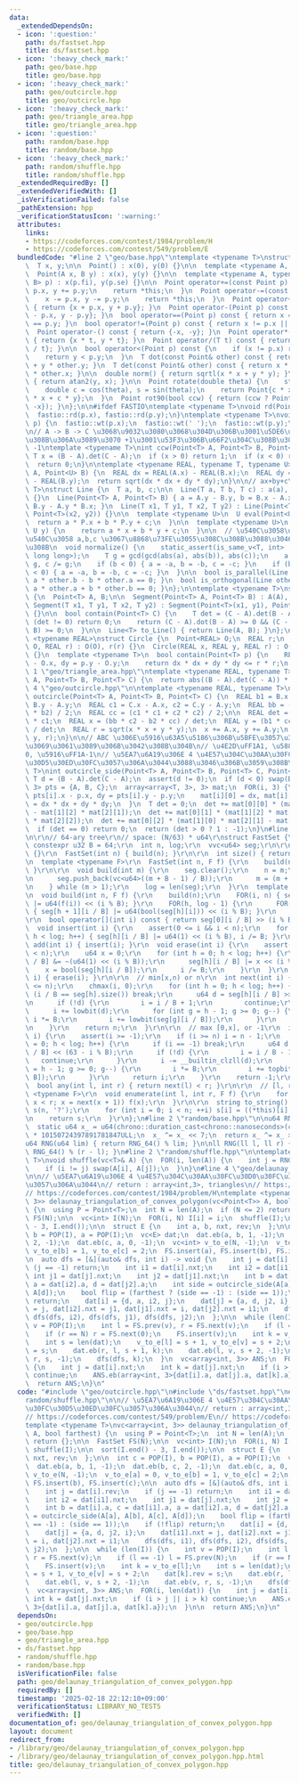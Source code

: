 ```yaml
---
data:
  _extendedDependsOn:
  - icon: ':question:'
    path: ds/fastset.hpp
    title: ds/fastset.hpp
  - icon: ':heavy_check_mark:'
    path: geo/base.hpp
    title: geo/base.hpp
  - icon: ':heavy_check_mark:'
    path: geo/outcircle.hpp
    title: geo/outcircle.hpp
  - icon: ':heavy_check_mark:'
    path: geo/triangle_area.hpp
    title: geo/triangle_area.hpp
  - icon: ':question:'
    path: random/base.hpp
    title: random/base.hpp
  - icon: ':heavy_check_mark:'
    path: random/shuffle.hpp
    title: random/shuffle.hpp
  _extendedRequiredBy: []
  _extendedVerifiedWith: []
  _isVerificationFailed: false
  _pathExtension: hpp
  _verificationStatusIcon: ':warning:'
  attributes:
    links:
    - https://codeforces.com/contest/1984/problem/H
    - https://codeforces.com/contest/549/problem/E
  bundledCode: "#line 2 \"geo/base.hpp\"\ntemplate <typename T>\nstruct Point {\n\
    \  T x, y;\n\n  Point() : x(0), y(0) {}\n\n  template <typename A, typename B>\n\
    \  Point(A x, B y) : x(x), y(y) {}\n\n  template <typename A, typename B>\n  Point(pair<A,\
    \ B> p) : x(p.fi), y(p.se) {}\n\n  Point operator+=(const Point p) {\n    x +=\
    \ p.x, y += p.y;\n    return *this;\n  }\n  Point operator-=(const Point p) {\n\
    \    x -= p.x, y -= p.y;\n    return *this;\n  }\n  Point operator+(Point p) const\
    \ { return {x + p.x, y + p.y}; }\n  Point operator-(Point p) const { return {x\
    \ - p.x, y - p.y}; }\n  bool operator==(Point p) const { return x == p.x && y\
    \ == p.y; }\n  bool operator!=(Point p) const { return x != p.x || y != p.y; }\n\
    \  Point operator-() const { return {-x, -y}; }\n  Point operator*(T t) const\
    \ { return {x * t, y * t}; }\n  Point operator/(T t) const { return {x / t, y\
    \ / t}; }\n\n  bool operator<(Point p) const {\n    if (x != p.x) return x < p.x;\n\
    \    return y < p.y;\n  }\n  T dot(const Point& other) const { return x * other.x\
    \ + y * other.y; }\n  T det(const Point& other) const { return x * other.y - y\
    \ * other.x; }\n\n  double norm() { return sqrtl(x * x + y * y); }\n  double angle()\
    \ { return atan2(y, x); }\n\n  Point rotate(double theta) {\n    static_assert(!is_integral<T>::value);\n\
    \    double c = cos(theta), s = sin(theta);\n    return Point{c * x - s * y, s\
    \ * x + c * y};\n  }\n  Point rot90(bool ccw) { return (ccw ? Point{-y, x} : Point{y,\
    \ -x}); }\n};\n\n#ifdef FASTIO\ntemplate <typename T>\nvoid rd(Point<T>& p) {\n\
    \  fastio::rd(p.x), fastio::rd(p.y);\n}\ntemplate <typename T>\nvoid wt(Point<T>&\
    \ p) {\n  fastio::wt(p.x);\n  fastio::wt(' ');\n  fastio::wt(p.y);\n}\n#endif\n\
    \n// A -> B -> C \u3068\u9032\u3080\u3068\u304D\u306B\u3001\u5DE6\u306B\u66F2\u304C\
    \u308B\u306A\u3089\u3070 +1\u3001\u53F3\u306B\u66F2\u304C\u308B\u306A\u3089\u3070\
    \ -1\ntemplate <typename T>\nint ccw(Point<T> A, Point<T> B, Point<T> C) {\n \
    \ T x = (B - A).det(C - A);\n  if (x > 0) return 1;\n  if (x < 0) return -1;\n\
    \  return 0;\n}\n\ntemplate <typename REAL, typename T, typename U>\nREAL dist(Point<T>\
    \ A, Point<U> B) {\n  REAL dx = REAL(A.x) - REAL(B.x);\n  REAL dy = REAL(A.y)\
    \ - REAL(B.y);\n  return sqrt(dx * dx + dy * dy);\n}\n\n// ax+by+c\ntemplate <typename\
    \ T>\nstruct Line {\n  T a, b, c;\n\n  Line(T a, T b, T c) : a(a), b(b), c(c)\
    \ {}\n  Line(Point<T> A, Point<T> B) { a = A.y - B.y, b = B.x - A.x, c = A.x *\
    \ B.y - A.y * B.x; }\n  Line(T x1, T y1, T x2, T y2) : Line(Point<T>(x1, y1),\
    \ Point<T>(x2, y2)) {}\n\n  template <typename U>\n  U eval(Point<U> P) {\n  \
    \  return a * P.x + b * P.y + c;\n  }\n\n  template <typename U>\n  T eval(U x,\
    \ U y) {\n    return a * x + b * y + c;\n  }\n\n  // \u540C\u3058\u76F4\u7DDA\u304C\
    \u540C\u3058 a,b,c \u3067\u8868\u73FE\u3055\u308C\u308B\u3088\u3046\u306B\u3059\
    \u308B\n  void normalize() {\n    static_assert(is_same_v<T, int> || is_same_v<T,\
    \ long long>);\n    T g = gcd(gcd(abs(a), abs(b)), abs(c));\n    a /= g, b /=\
    \ g, c /= g;\n    if (b < 0) { a = -a, b = -b, c = -c; }\n    if (b == 0 && a\
    \ < 0) { a = -a, b = -b, c = -c; }\n  }\n\n  bool is_parallel(Line other) { return\
    \ a * other.b - b * other.a == 0; }\n  bool is_orthogonal(Line other) { return\
    \ a * other.a + b * other.b == 0; }\n};\n\ntemplate <typename T>\nstruct Segment\
    \ {\n  Point<T> A, B;\n\n  Segment(Point<T> A, Point<T> B) : A(A), B(B) {}\n \
    \ Segment(T x1, T y1, T x2, T y2) : Segment(Point<T>(x1, y1), Point<T>(x2, y2))\
    \ {}\n\n  bool contain(Point<T> C) {\n    T det = (C - A).det(B - A);\n    if\
    \ (det != 0) return 0;\n    return (C - A).dot(B - A) >= 0 && (C - B).dot(A -\
    \ B) >= 0;\n  }\n\n  Line<T> to_Line() { return Line(A, B); }\n};\n\ntemplate\
    \ <typename REAL>\nstruct Circle {\n  Point<REAL> O;\n  REAL r;\n  Circle(Point<REAL>\
    \ O, REAL r) : O(O), r(r) {}\n  Circle(REAL x, REAL y, REAL r) : O(x, y), r(r)\
    \ {}\n  template <typename T>\n  bool contain(Point<T> p) {\n    REAL dx = p.x\
    \ - O.x, dy = p.y - O.y;\n    return dx * dx + dy * dy <= r * r;\n  }\n};\n#line\
    \ 1 \"geo/triangle_area.hpp\"\ntemplate <typename REAL, typename T>\nREAL triangle_area(Point<T>\
    \ A, Point<T> B, Point<T> C) {\n  return abs((B - A).det(C - A)) * 0.5;\n}\n#line\
    \ 4 \"geo/outcircle.hpp\"\n\ntemplate <typename REAL, typename T>\nCircle<REAL>\
    \ outcircle(Point<T> A, Point<T> B, Point<T> C) {\n  REAL b1 = B.x - A.x, b2 =\
    \ B.y - A.y;\n  REAL c1 = C.x - A.x, c2 = C.y - A.y;\n  REAL bb = (b1 * b1 + b2\
    \ * b2) / 2;\n  REAL cc = (c1 * c1 + c2 * c2) / 2;\n\n  REAL det = b1 * c2 - b2\
    \ * c1;\n  REAL x = (bb * c2 - b2 * cc) / det;\n  REAL y = (b1 * cc - bb * c1)\
    \ / det;\n  REAL r = sqrt(x * x + y * y);\n  x += A.x, y += A.y;\n  return Circle<REAL>(x,\
    \ y, r);\n}\n\n// ABC \u306E\u5916\u63A5\u5186\u306B\u5BFE\u3057\u3066\u5185\u5916\
    \u3069\u3061\u3089\u306B\u3042\u308B\u304B\n// \u4E2D\uFF1A1, \u5883\u754C\uFF1A\
    0, \u5916\uFF1A-1\n// \u5EA7\u6A19\u306E 4 \u4E57\u304C\u30AA\u30FC\u30D0\u30FC\
    \u30D5\u30ED\u30FC\u3057\u306A\u3044\u3088\u3046\u306B\u3059\u308B\ntemplate <typename\
    \ T>\nint outcircle_side(Point<T> A, Point<T> B, Point<T> C, Point<T> p) {\n \
    \ T d = (B - A).det(C - A);\n  assert(d != 0);\n  if (d < 0) swap(B, C);\n  array<Point<T>,\
    \ 3> pts = {A, B, C};\n  array<array<T, 3>, 3> mat;\n  FOR(i, 3) {\n    T dx =\
    \ pts[i].x - p.x, dy = pts[i].y - p.y;\n    mat[i][0] = dx, mat[i][1] = dy, mat[i][2]\
    \ = dx * dx + dy * dy;\n  }\n  T det = 0;\n  det += mat[0][0] * (mat[1][1] * mat[2][2]\
    \ - mat[1][2] * mat[2][1]);\n  det += mat[0][1] * (mat[1][2] * mat[2][0] - mat[1][0]\
    \ * mat[2][2]);\n  det += mat[0][2] * (mat[1][0] * mat[2][1] - mat[1][1] * mat[2][0]);\n\
    \  if (det == 0) return 0;\n  return (det > 0 ? 1 : -1);\n}\n#line 2 \"ds/fastset.hpp\"\
    \n\r\n// 64-ary tree\r\n// space: (N/63) * u64\r\nstruct FastSet {\r\n  static\
    \ constexpr u32 B = 64;\r\n  int n, log;\r\n  vvc<u64> seg;\r\n\r\n  FastSet()\
    \ {}\r\n  FastSet(int n) { build(n); }\r\n\r\n  int size() { return n; }\r\n\r\
    \n  template <typename F>\r\n  FastSet(int n, F f) {\r\n    build(n, f);\r\n \
    \ }\r\n\r\n  void build(int m) {\r\n    seg.clear();\r\n    n = m;\r\n    do {\r\
    \n      seg.push_back(vc<u64>((m + B - 1) / B));\r\n      m = (m + B - 1) / B;\r\
    \n    } while (m > 1);\r\n    log = len(seg);\r\n  }\r\n  template <typename F>\r\
    \n  void build(int n, F f) {\r\n    build(n);\r\n    FOR(i, n) { seg[0][i / B]\
    \ |= u64(f(i)) << (i % B); }\r\n    FOR(h, log - 1) {\r\n      FOR(i, len(seg[h]))\
    \ { seg[h + 1][i / B] |= u64(bool(seg[h][i])) << (i % B); }\r\n    }\r\n  }\r\n\
    \r\n  bool operator[](int i) const { return seg[0][i / B] >> (i % B) & 1; }\r\n\
    \  void insert(int i) {\r\n    assert(0 <= i && i < n);\r\n    for (int h = 0;\
    \ h < log; h++) { seg[h][i / B] |= u64(1) << (i % B), i /= B; }\r\n  }\r\n  void\
    \ add(int i) { insert(i); }\r\n  void erase(int i) {\r\n    assert(0 <= i && i\
    \ < n);\r\n    u64 x = 0;\r\n    for (int h = 0; h < log; h++) {\r\n      seg[h][i\
    \ / B] &= ~(u64(1) << (i % B));\r\n      seg[h][i / B] |= x << (i % B);\r\n  \
    \    x = bool(seg[h][i / B]);\r\n      i /= B;\r\n    }\r\n  }\r\n  void remove(int\
    \ i) { erase(i); }\r\n\r\n  // min[x,n) or n\r\n  int next(int i) {\r\n    assert(i\
    \ <= n);\r\n    chmax(i, 0);\r\n    for (int h = 0; h < log; h++) {\r\n      if\
    \ (i / B == seg[h].size()) break;\r\n      u64 d = seg[h][i / B] >> (i % B);\r\
    \n      if (!d) {\r\n        i = i / B + 1;\r\n        continue;\r\n      }\r\n\
    \      i += lowbit(d);\r\n      for (int g = h - 1; g >= 0; g--) {\r\n       \
    \ i *= B;\r\n        i += lowbit(seg[g][i / B]);\r\n      }\r\n      return i;\r\
    \n    }\r\n    return n;\r\n  }\r\n\r\n  // max [0,x], or -1\r\n  int prev(int\
    \ i) {\r\n    assert(i >= -1);\r\n    if (i >= n) i = n - 1;\r\n    for (int h\
    \ = 0; h < log; h++) {\r\n      if (i == -1) break;\r\n      u64 d = seg[h][i\
    \ / B] << (63 - i % B);\r\n      if (!d) {\r\n        i = i / B - 1;\r\n     \
    \   continue;\r\n      }\r\n      i -= __builtin_clzll(d);\r\n      for (int g\
    \ = h - 1; g >= 0; g--) {\r\n        i *= B;\r\n        i += topbit(seg[g][i /\
    \ B]);\r\n      }\r\n      return i;\r\n    }\r\n    return -1;\r\n  }\r\n\r\n\
    \  bool any(int l, int r) { return next(l) < r; }\r\n\r\n  // [l, r)\r\n  template\
    \ <typename F>\r\n  void enumerate(int l, int r, F f) {\r\n    for (int x = next(l);\
    \ x < r; x = next(x + 1)) f(x);\r\n  }\r\n\r\n  string to_string() {\r\n    string\
    \ s(n, '?');\r\n    for (int i = 0; i < n; ++i) s[i] = ((*this)[i] ? '1' : '0');\r\
    \n    return s;\r\n  }\r\n};\n#line 2 \"random/base.hpp\"\n\nu64 RNG_64() {\n\
    \  static u64 x_ = u64(chrono::duration_cast<chrono::nanoseconds>(chrono::high_resolution_clock::now().time_since_epoch()).count())\
    \ * 10150724397891781847ULL;\n  x_ ^= x_ << 7;\n  return x_ ^= x_ >> 9;\n}\n\n\
    u64 RNG(u64 lim) { return RNG_64() % lim; }\n\nll RNG(ll l, ll r) { return l +\
    \ RNG_64() % (r - l); }\n#line 2 \"random/shuffle.hpp\"\n\ntemplate <typename\
    \ T>\nvoid shuffle(vc<T>& A) {\n  FOR(i, len(A)) {\n    int j = RNG(0, i + 1);\n\
    \    if (i != j) swap(A[i], A[j]);\n  }\n}\n#line 4 \"geo/delaunay_triangulation_of_convex_polygon.hpp\"\
    \n\n// \u5EA7\u6A19\u306E 4 \u4E57\u304C\u30AA\u30FC\u30D0\u30FC\u30D5\u30ED\u30FC\
    \u3057\u306A\u3044\n// return : array<int,3>, triangles\n// https://codeforces.com/contest/549/problem/E\n\
    // https://codeforces.com/contest/1984/problem/H\ntemplate <typename T>\nvc<array<int,\
    \ 3>> delaunay_triangulation_of_convex_polygon(vc<Point<T>> A, bool farthest)\
    \ {\n  using P = Point<T>;\n  int N = len(A);\n  if (N <= 2) return {};\n\n  FastSet\
    \ FS(N);\n\n  vc<int> I(N);\n  FOR(i, N) I[i] = i;\n  shuffle(I);\n\n  sort(I.end()\
    \ - 3, I.end());\n\n  struct E {\n    int a, b, nxt, rev;\n  };\n\n  int c = POP(I),\
    \ b = POP(I), a = POP(I);\n  vc<E> dat;\n  dat.eb(a, b, 1, -1);\n  dat.eb(b, c,\
    \ 2, -1);\n  dat.eb(c, a, 0, -1);\n  vc<int> v_to_e(N, -1);\n  v_to_e[a] = 0,\
    \ v_to_e[b] = 1, v_to_e[c] = 2;\n  FS.insert(a), FS.insert(b), FS.insert(c);\n\
    \n  auto dfs = [&](auto& dfs, int i) -> void {\n    int j = dat[i].rev;\n    if\
    \ (j == -1) return;\n    int i1 = dat[i].nxt;\n    int i2 = dat[i1].nxt;\n   \
    \ int j1 = dat[j].nxt;\n    int j2 = dat[j1].nxt;\n    int b = dat[i].a, c = dat[i1].a,\
    \ a = dat[i2].a, d = dat[j2].a;\n    int side = outcircle_side(A[a], A[b], A[c],\
    \ A[d]);\n    bool flip = (farthest ? (side == -1) : (side == 1));\n    if (!flip)\
    \ return;\n    dat[i] = {d, a, i2, j};\n    dat[j] = {a, d, j2, i};\n    dat[i1].nxt\
    \ = j, dat[i2].nxt = j1, dat[j1].nxt = i, dat[j2].nxt = i1;\n    dfs(dfs, i1),\
    \ dfs(dfs, i2), dfs(dfs, j1), dfs(dfs, j2);\n  };\n\n  while (len(I)) {\n    int\
    \ v = POP(I);\n    int l = FS.prev(v), r = FS.next(v);\n    if (l == -1) l = FS.prev(N);\n\
    \    if (r == N) r = FS.next(0);\n    FS.insert(v);\n    int k = v_to_e[l];\n\
    \    int s = len(dat);\n    v_to_e[l] = s + 1, v_to_e[v] = s + 2;\n    dat[k].rev\
    \ = s;\n    dat.eb(r, l, s + 1, k);\n    dat.eb(l, v, s + 2, -1);\n    dat.eb(v,\
    \ r, s, -1);\n    dfs(dfs, k);\n  }\n  vc<array<int, 3>> ANS;\n  FOR(i, len(dat))\
    \ {\n    int j = dat[i].nxt;\n    int k = dat[j].nxt;\n    if (i > j || i > k)\
    \ continue;\n    ANS.eb(array<int, 3>{dat[i].a, dat[j].a, dat[k].a});\n  }\n\n\
    \  return ANS;\n}\n"
  code: "#include \"geo/outcircle.hpp\"\n#include \"ds/fastset.hpp\"\n#include \"\
    random/shuffle.hpp\"\n\n// \u5EA7\u6A19\u306E 4 \u4E57\u304C\u30AA\u30FC\u30D0\
    \u30FC\u30D5\u30ED\u30FC\u3057\u306A\u3044\n// return : array<int,3>, triangles\n\
    // https://codeforces.com/contest/549/problem/E\n// https://codeforces.com/contest/1984/problem/H\n\
    template <typename T>\nvc<array<int, 3>> delaunay_triangulation_of_convex_polygon(vc<Point<T>>\
    \ A, bool farthest) {\n  using P = Point<T>;\n  int N = len(A);\n  if (N <= 2)\
    \ return {};\n\n  FastSet FS(N);\n\n  vc<int> I(N);\n  FOR(i, N) I[i] = i;\n \
    \ shuffle(I);\n\n  sort(I.end() - 3, I.end());\n\n  struct E {\n    int a, b,\
    \ nxt, rev;\n  };\n\n  int c = POP(I), b = POP(I), a = POP(I);\n  vc<E> dat;\n\
    \  dat.eb(a, b, 1, -1);\n  dat.eb(b, c, 2, -1);\n  dat.eb(c, a, 0, -1);\n  vc<int>\
    \ v_to_e(N, -1);\n  v_to_e[a] = 0, v_to_e[b] = 1, v_to_e[c] = 2;\n  FS.insert(a),\
    \ FS.insert(b), FS.insert(c);\n\n  auto dfs = [&](auto& dfs, int i) -> void {\n\
    \    int j = dat[i].rev;\n    if (j == -1) return;\n    int i1 = dat[i].nxt;\n\
    \    int i2 = dat[i1].nxt;\n    int j1 = dat[j].nxt;\n    int j2 = dat[j1].nxt;\n\
    \    int b = dat[i].a, c = dat[i1].a, a = dat[i2].a, d = dat[j2].a;\n    int side\
    \ = outcircle_side(A[a], A[b], A[c], A[d]);\n    bool flip = (farthest ? (side\
    \ == -1) : (side == 1));\n    if (!flip) return;\n    dat[i] = {d, a, i2, j};\n\
    \    dat[j] = {a, d, j2, i};\n    dat[i1].nxt = j, dat[i2].nxt = j1, dat[j1].nxt\
    \ = i, dat[j2].nxt = i1;\n    dfs(dfs, i1), dfs(dfs, i2), dfs(dfs, j1), dfs(dfs,\
    \ j2);\n  };\n\n  while (len(I)) {\n    int v = POP(I);\n    int l = FS.prev(v),\
    \ r = FS.next(v);\n    if (l == -1) l = FS.prev(N);\n    if (r == N) r = FS.next(0);\n\
    \    FS.insert(v);\n    int k = v_to_e[l];\n    int s = len(dat);\n    v_to_e[l]\
    \ = s + 1, v_to_e[v] = s + 2;\n    dat[k].rev = s;\n    dat.eb(r, l, s + 1, k);\n\
    \    dat.eb(l, v, s + 2, -1);\n    dat.eb(v, r, s, -1);\n    dfs(dfs, k);\n  }\n\
    \  vc<array<int, 3>> ANS;\n  FOR(i, len(dat)) {\n    int j = dat[i].nxt;\n   \
    \ int k = dat[j].nxt;\n    if (i > j || i > k) continue;\n    ANS.eb(array<int,\
    \ 3>{dat[i].a, dat[j].a, dat[k].a});\n  }\n\n  return ANS;\n}\n"
  dependsOn:
  - geo/outcircle.hpp
  - geo/base.hpp
  - geo/triangle_area.hpp
  - ds/fastset.hpp
  - random/shuffle.hpp
  - random/base.hpp
  isVerificationFile: false
  path: geo/delaunay_triangulation_of_convex_polygon.hpp
  requiredBy: []
  timestamp: '2025-02-18 22:12:10+09:00'
  verificationStatus: LIBRARY_NO_TESTS
  verifiedWith: []
documentation_of: geo/delaunay_triangulation_of_convex_polygon.hpp
layout: document
redirect_from:
- /library/geo/delaunay_triangulation_of_convex_polygon.hpp
- /library/geo/delaunay_triangulation_of_convex_polygon.hpp.html
title: geo/delaunay_triangulation_of_convex_polygon.hpp
---
```

